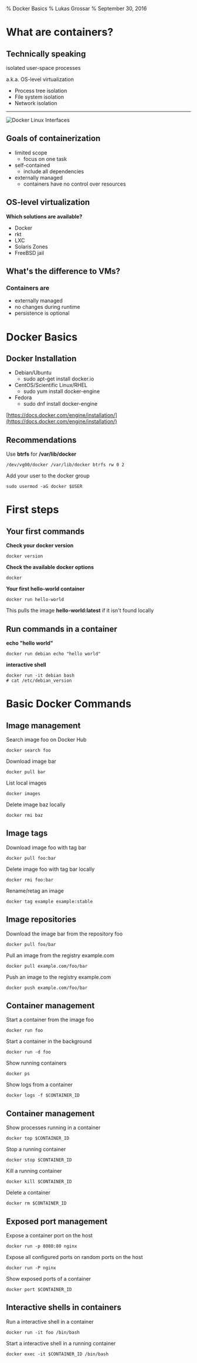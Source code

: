 % Docker Basics
% Lukas Grossar
% September 30, 2016

# What are containers?

## Technically speaking

isolated user-space processes

a.k.a. OS-level virtualization

* Process tree isolation
* File system isolation
* Network isolation

---
![Docker Linux Interfaces](static/Docker-linux-interfaces.svg)

## Goals of containerization

* limited scope
    * focus on one task
* self-contained
    * include all dependencies
* externally managed
    * containers have no control over resources

## OS-level virtualization

**Which solutions are available?**

* Docker
* rkt
* LXC
* Solaris Zones
* FreeBSD jail

## What's the difference to VMs?

### Containers are

* externally managed
* no changes during runtime
* persistence is optional

# Docker Basics

## Docker Installation

* Debian/Ubuntu
    * sudo apt-get install docker.io
* CentOS/Scientific Linux/RHEL
    * sudo yum install docker-engine
* Fedora
    * sudo dnf install docker-engine

[https://docs.docker.com/engine/installation/](https://docs.docker.com/engine/installation/)

## Recommendations

Use **btrfs** for **/var/lib/docker**

    /dev/vg00/docker /var/lib/docker btrfs rw 0 2

Add your user to the docker group

    sudo usermod -aG docker $USER

# First steps

## Your first commands

**Check your docker version**

    docker version

**Check the available docker options**

    docker

**Your first hello-world container**

    docker run hello-world

This pulls the image **hello-world:latest** if it isn't found locally

## Run commands in a container

**echo "hello world"**

    docker run debian echo "hello world"

**interactive shell**

    docker run -it debian bash
    # cat /etc/debian_version

# Basic Docker Commands

## Image management

Search image foo on Docker Hub

    docker search foo

Download image bar

    docker pull bar

List local images

    docker images

Delete image baz locally

    docker rmi baz

## Image tags

Download image foo with tag bar

    docker pull foo:bar

Delete image foo with tag bar locally

    docker rmi foo:bar

Rename/retag an image

    docker tag example example:stable

## Image repositories

Download the image bar from the repository foo

    docker pull foo/bar

Pull an image from the registry example.com

    docker pull example.com/foo/bar

Push an image to the registry example.com

    docker push example.com/foo/bar

## Container management

Start a container from the image foo

    docker run foo

Start a container in the background

    docker run -d foo

Show running containers

    docker ps

Show logs from a container

    docker logs -f $CONTAINER_ID

## Container management

Show processes running in a container

    docker top $CONTAINER_ID

Stop a running container

    docker stop $CONTAINER_ID

Kill a running container

    docker kill $CONTAINER_ID

Delete a container

    docker rm $CONTAINER_ID

## Exposed port management

Expose a container port on the host

    docker run -p 8080:80 nginx

Expose all configured ports on random ports on the host

    docker run -P nginx

Show exposed ports of a container

    docker port $CONTAINER_ID

## Interactive shells in containers

Run a interactive shell in a container

    docker run -it foo /bin/bash

Start a interactive shell in a running container

    docker exec -it $CONTAINER_ID /bin/bash
